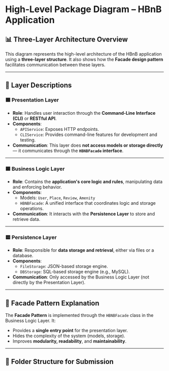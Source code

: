 # High-Level Package Diagram – HBnB Application

## 📊 Three-Layer Architecture Overview

This diagram represents the high-level architecture of the HBnB application using a **three-layer structure**. It also shows how the **Facade design pattern** facilitates communication between these layers.

---

## 🧱 Layer Descriptions

### 🟩 Presentation Layer
- **Role**: Handles user interaction through the **Command-Line Interface (CLI)** or **RESTful API**.
- **Components**:
  - `APIService`: Exposes HTTP endpoints.
  - `CLIService`: Provides command-line features for development and testing.
- **Communication**: This layer does **not access models or storage directly** — it communicates through the **`HBNBFacade` interface**.

---

### 🟦 Business Logic Layer
- **Role**: Contains the **application's core logic and rules**, manipulating data and enforcing behavior.
- **Components**:
  - Models: `User`, `Place`, `Review`, `Amenity`
  - `HBNBFacade`: A unified interface that coordinates logic and storage operations.
- **Communication**: It interacts with the **Persistence Layer** to store and retrieve data.

---

### 🟨 Persistence Layer
- **Role**: Responsible for **data storage and retrieval**, either via files or a database.
- **Components**:
  - `FileStorage`: JSON-based storage engine.
  - `DBStorage`: SQL-based storage engine (e.g., MySQL).
- **Communication**: Only accessed by the Business Logic Layer (not directly by the Presentation Layer).

---

## 🧩 Facade Pattern Explanation

The **Facade Pattern** is implemented through the `HBNBFacade` class in the Business Logic Layer. It:

- Provides a **single entry point** for the presentation layer.
- Hides the complexity of the system (models, storage).
- Improves **modularity, readability**, and **maintainability**.

---

## 📁 Folder Structure for Submission

